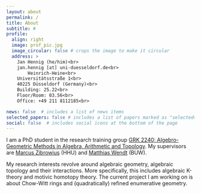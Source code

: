 ```yaml
---
layout: about
permalink: /
title: About
subtitle: #
profile:
  align: right
  image: prof_pic.jpg
  image_circular: false # crops the image to make it circular
  address: >
    Jan Hennig (he/him)<br>
    jan.hennig [at] uni-duesseldorf.de<br>
		Heinrich-Heine<br>
    Universitätsstraße 1<br>
    40225 Düsseldorf (Germany)<br>
    Building: 25.22<br>
    Floor/Room: 03.56<br>
    Office: +49 211 8112185<br>

news: false  # includes a list of news items
selected_papers: false # includes a list of papers marked as "selected={true}"
social: false  # includes social icons at the bottom of the page
---
```

I am a PhD student in the research training group [GRK 2240: Algebro-Geometric Methods in Algebra, Arithmetic and Topology](https://reh.math.uni-duesseldorf.de/~grk2240/index.html). My supervisors are [Marcus Zibrowius](https://www.math.uni-duesseldorf.de/~zibrowius/index_DE.html) (HHU) and [Matthias Wendt](https://www2.math.uni-wuppertal.de/~wendt/) (BUW).

My research interests revolve around algebraic geometry, algebraic topology and their interactions. More specifically, this includes algebraic K-theory and motivic homotopy theory. The current project I am working on is about Chow-Witt rings and (quadratically) refined enumerative geometry.